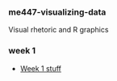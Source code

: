 ### me447-visualizing-data

Visual rhetoric and R graphics

### week 1

-   [Week 1 stuff](week-01)
